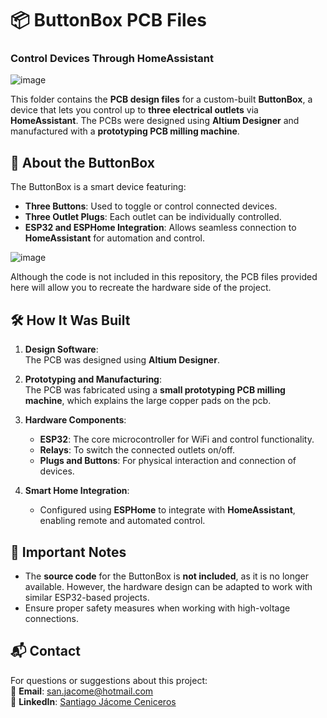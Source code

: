 # 📦 **ButtonBox PCB Files**  
### **Control Devices Through HomeAssistant** 

![image](https://github.com/user-attachments/assets/19be7302-c91a-488c-910b-b2722a6434f3)

This folder contains the **PCB design files** for a custom-built **ButtonBox**, a device that lets you control up to **three electrical outlets** via **HomeAssistant**. The PCBs were designed using **Altium Designer** and manufactured with a **prototyping PCB milling machine**.

## 🌟 **About the ButtonBox**

The ButtonBox is a smart device featuring:
- **Three Buttons**: Used to toggle or control connected devices.  
- **Three Outlet Plugs**: Each outlet can be individually controlled.  
- **ESP32 and ESPHome Integration**: Allows seamless connection to **HomeAssistant** for automation and control.

![image](https://github.com/user-attachments/assets/9aa5bb2c-d2cd-435e-a5d2-4cc4b152fd9c)


Although the code is not included in this repository, the PCB files provided here will allow you to recreate the hardware side of the project.

## 🛠️ **How It Was Built**

1. **Design Software**:  
   The PCB was designed using **Altium Designer**. 

2. **Prototyping and Manufacturing**:  
   The PCB was fabricated using a **small prototyping PCB milling machine**, which explains the large copper pads on the pcb.

3. **Hardware Components**:  
   - **ESP32**: The core microcontroller for WiFi and control functionality.  
   - **Relays**: To switch the connected outlets on/off.  
   - **Plugs and Buttons**: For physical interaction and connection of devices.  

4. **Smart Home Integration**:  
   - Configured using **ESPHome** to integrate with **HomeAssistant**, enabling remote and automated control.

## 🚨 **Important Notes**

- The **source code** for the ButtonBox is **not included**, as it is no longer available. However, the hardware design can be adapted to work with similar ESP32-based projects.  
- Ensure proper safety measures when working with high-voltage connections.   

## 📬 **Contact**

For questions or suggestions about this project:  
📧 **Email**: san.jacome@hotmail.com  
💼 **LinkedIn**: [Santiago Jácome Ceniceros](https://www.linkedin.com/in/santiago-jacome-ceniceros/)  
